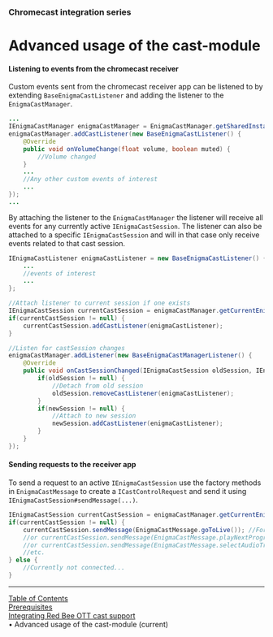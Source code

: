 <!--
SPDX-FileCopyrightText: 2024 Red Bee Media Ltd <https://www.redbeemedia.com/>

SPDX-License-Identifier: MIT
-->

### Chromecast integration series
# Advanced usage of the cast-module
#### Listening to events from the chromecast receiver

Custom events sent from the chromecast receiver app can be listened to by extending `BaseEnigmaCastListener` and adding the listener to the `EnigmaCastManager`.
```java
...
IEnigmaCastManager enigmaCastManager = EnigmaCastManager.getSharedInstance(getApplicationContext());
enigmaCastManager.addCastListener(new BaseEnigmaCastListener() {
    @Override
    public void onVolumeChange(float volume, boolean muted) {
        //Volume changed
    }
    ...
    //Any other custom events of interest
    ...
});
...
```

By attaching the listener to the `EnigmaCastManager` the listener will receive all events for any currently active `IEnigmaCastSession`.
The listener can also be attached to a specific `IEnigmaCastSession` and will in that case only receive events related to that cast session.

```java
IEnigmaCastListener enigmaCastListener = new BaseEnigmaCastListener() {
    ...
    //events of interest
    ...
};

//Attach listener to current session if one exists
IEnigmaCastSession currentCastSession = enigmaCastManager.getCurrentEnigmaCastSession();
if(currentCastSession != null) {
    currentCastSession.addCastListener(enigmaCastListener);
}

//Listen for castSession changes
enigmaCastManager.addListener(new BaseEnigmaCastManagerListener() {
    @Override
    public void onCastSessionChanged(IEnigmaCastSession oldSession, IEnigmaCastSession newSession) {
        if(oldSession != null) {
            //Detach from old session
            oldSession.removeCastListener(enigmaCastListener);
        }
        if(newSession != null) {
            //Attach to new session
            newSession.addCastListener(enigmaCastListener);
        }
    }
});
```


#### Sending requests to the receiver app

To send a request to an active `IEnigmaCastSession` use the factory methods in `EnigmaCastMessage` to create a `ICastControlRequest` and send it using `IEnigmaCastSession#sendMessage(...)`.

```java
IEnigmaCastSession currentCastSession = enigmaCastManager.getCurrentEnigmaCastSession();
if(currentCastSession != null) {
    currentCastSession.sendMessage(EnigmaCastMessage.goToLive()); //For example
    //or currentCastSession.sendMessage(EnigmaCastMessage.playNextProgram());
    //or currentCastSession.sendMessage(EnigmaCastMessage.selectAudioTrack("de", null));
    //etc.
} else {
    //Currently not connected...
}
```


___
[Table of Contents](../index.md)<br/>
[Prerequisites](prerequisites.md)<br/>
[Integrating Red Bee OTT cast support](chromecast.md)<br/>
&bull; Advanced usage of the cast-module (current)<br/>
